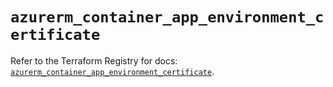 # `azurerm_container_app_environment_certificate`

Refer to the Terraform Registry for docs: [`azurerm_container_app_environment_certificate`](https://registry.terraform.io/providers/hashicorp/azurerm/4.9.0/docs/resources/container_app_environment_certificate).
